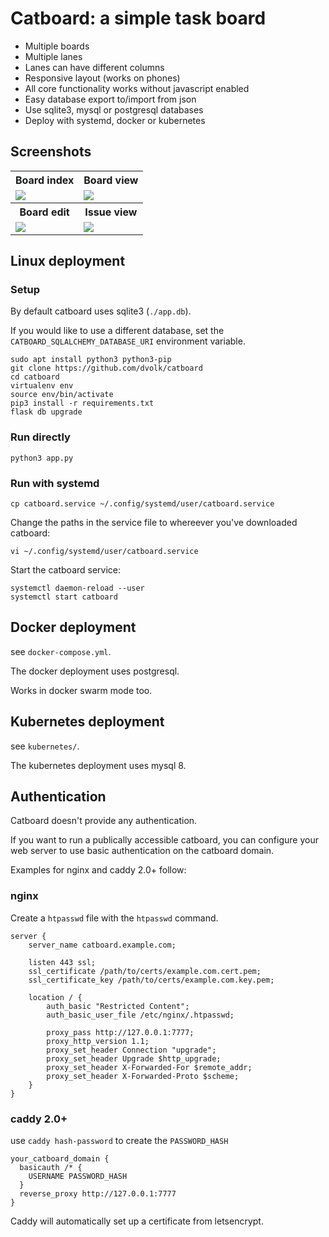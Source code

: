 # Catboard: a simple task board

- Multiple boards
- Multiple lanes
- Lanes can have different columns
- Responsive layout (works on phones)
- All core functionality works without javascript enabled
- Easy database export to/import from json
- Use sqlite3, mysql or postgresql databases
- Deploy with systemd, docker or kubernetes

## Screenshots

<table>
    <tr>
        <th>Board index</th>
        <th>Board view</th>
    </tr>
    <tr>
        <td><img src="https://i.imgur.com/ISJfIsC.png"></td>
        <td><img src="https://i.imgur.com/A0dzAkZ.png"></td>
    </tr>
    <tr>
        <th>Board edit</th>
        <th>Issue view</th>
    </tr>
    <tr>
        <td><img src="https://i.imgur.com/NlYPuc5.png"></td>
        <td><img src="https://i.imgur.com/aKLnBfg.png"></td>
    </tr>
</table>

## Linux deployment

### Setup

By default catboard uses sqlite3 (`./app.db`).

If you would like to use a different database, set the `CATBOARD_SQLALCHEMY_DATABASE_URI` environment variable.

```
sudo apt install python3 python3-pip
git clone https://github.com/dvolk/catboard
cd catboard
virtualenv env
source env/bin/activate
pip3 install -r requirements.txt
flask db upgrade
```

### Run directly

```
python3 app.py
```

### Run with systemd

```
cp catboard.service ~/.config/systemd/user/catboard.service
```

Change the paths in the service file to whereever you've downloaded catboard:

```
vi ~/.config/systemd/user/catboard.service
```

Start the catboard service:

```
systemctl daemon-reload --user
systemctl start catboard
```

## Docker deployment

see `docker-compose.yml`.

The docker deployment uses postgresql.

Works in docker swarm mode too.

## Kubernetes deployment

see `kubernetes/`.

The kubernetes deployment uses mysql 8.

## Authentication

Catboard doesn't provide any authentication.

If you want to run a publically accessible catboard, you can configure your web server to use basic authentication on the catboard domain.

Examples for nginx and caddy 2.0+ follow:

### nginx

Create a `htpasswd` file with the `htpasswd` command.

```
server {
    server_name catboard.example.com;

    listen 443 ssl;
    ssl_certificate /path/to/certs/example.com.cert.pem;
    ssl_certificate_key /path/to/certs/example.com.key.pem;

    location / {
        auth_basic "Restricted Content";
        auth_basic_user_file /etc/nginx/.htpasswd;

        proxy_pass http://127.0.0.1:7777;
        proxy_http_version 1.1;
        proxy_set_header Connection "upgrade";
        proxy_set_header Upgrade $http_upgrade;
        proxy_set_header X-Forwarded-For $remote_addr;
        proxy_set_header X-Forwarded-Proto $scheme;
    }
}
```

### caddy 2.0+

use `caddy hash-password` to create the `PASSWORD_HASH`

```
your_catboard_domain {
  basicauth /* {
    USERNAME PASSWORD_HASH
  }
  reverse_proxy http://127.0.0.1:7777
}
```

Caddy will automatically set up a certificate from letsencrypt.
